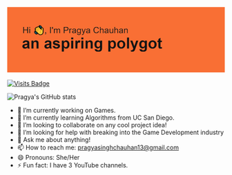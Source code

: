 <img src = "https://github.com/pragya-chauhan/pragya-chauhan/blob/main/header.png">

[![Visits Badge](https://badges.pufler.dev/visits/puf17640/git-badges)](https://badges.pufler.dev)

![Pragya's GitHub stats](https://github-readme-stats.vercel.app/api?username=pragya-chauhan&show_icons=true&theme=radical&hide_border=true)


- 🔭 I’m currently working on Games.
- 🌱 I’m currently learning Algorithms from UC San Diego.
- 👯 I’m looking to collaborate on any cool project idea!
- 🤔 I’m looking for help with breaking into the Game Development industry
- 💬 Ask me about anything!
- 📫 How to reach me: pragyasinghchauhan13@gmail.com
- 😄 Pronouns: She/Her
- ⚡ Fun fact: I have 3 YouTube channels.



<!--
**pragya-chauhan/pragya-chauhan** is a ✨ _special_ ✨ repository because its `README.md` (this file) appears on your GitHub profile.

Here are some ideas to get you started:

- 🔭 I’m currently working on ...
- 🌱 I’m currently learning ...
- 👯 I’m looking to collaborate on ...
- 🤔 I’m looking for help with ...
- 💬 Ask me about ...
- 📫 How to reach me: ...
- 😄 Pronouns: ...
- ⚡ Fun fact: ...
-->
